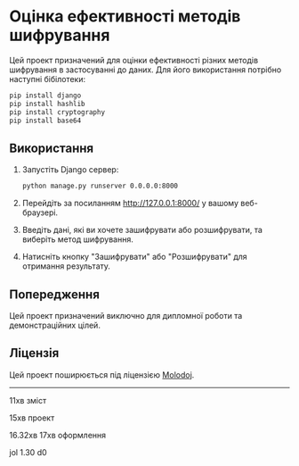 # Оцінка ефективності методів шифрування

Цей проект призначений для оцінки ефективності різних методів шифрування в застосуванні до даних. Для його використання 
потрібно наступні бібілотеки:

```bash
pip install django
pip install hashlib
pip install cryptography
pip install base64
```

## Використання

1. Запустіть Django сервер:

    ```bash
    python manage.py runserver 0.0.0.0:8000
    ```

2. Перейдіть за посиланням http://127.0.0.1:8000/ у вашому веб-браузері.

3. Введіть дані, які ви хочете зашифрувати або розшифрувати, та виберіть метод шифрування.

4. Натисніть кнопку "Зашифрувати" або "Розшифрувати" для отримання результату.


## Попередження

Цей проект призначений виключно для дипломної роботи та демонстраційних цілей.

## Ліцензія

Цей проект поширюється під ліцензією [Molodoj](LICENSE).

---

11хв зміст

15хв проект

16.32хв 17хв оформлення


jol 1.30 d0